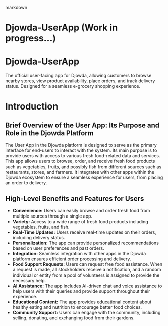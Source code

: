 markdown
# Djowda-UserApp (Work in progress...)


# Djowda-UserApp
The official user-facing app for Djowda, allowing customers to browse nearby stores, view product availability, place orders, and track delivery status. Designed for a seamless e-grocery shopping experience.

# Introduction

## Brief Overview of the User App: Its Purpose and Role in the Djowda Platform

The User App in the Djowda platform is designed to serve as the primary interface for end-users to interact with the system. Its main purpose is to provide users with access to various fresh food-related data and services. This app allows users to browse, order, and receive fresh food products such as vegetables, fruits, and possibly fish from different sources such as restaurants, stores, and farmers. It integrates with other apps within the Djowda ecosystem to ensure a seamless experience for users, from placing an order to delivery.

## High-Level Benefits and Features for Users

* **Convenience:** Users can easily browse and order fresh food from multiple sources through a single app.
* **Variety:** Access to a wide range of fresh food products including vegetables, fruits, and fish.
* **Real-Time Updates:** Users receive real-time updates on their orders, including delivery status.
* **Personalization:** The app can provide personalized recommendations based on user preferences and past orders.
* **Integration:** Seamless integration with other apps in the Djowda platform ensures efficient order processing and delivery.
* **Food Support Requests:** Users can request free food assistance. When a request is made, all stockholders receive a notification, and a random individual or entity from a pool of volunteers is assigned to provide the necessary help.
* **AI Assistance:** The app includes AI-driven chat and voice assistance to help users with their queries and provide support throughout their experience.
* **Educational Content:** The app provides educational content about healthy eating and nutrition to encourage better food choices.
* **Community Support:** Users can engage with the community, including selling, donating, and exchanging food from their gardens.

